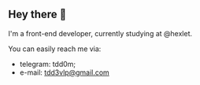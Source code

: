 ## Hey there 👋

I'm a front-end developer, currently studying at @hexlet.

You can easily reach me via:
- telegram: tdd0m;
- e-mail: tdd3vlp@gmail.com


<!--
**tdd3vlp/tdd3vlp** is a ✨ _special_ ✨ repository because its `README.md` (this file) appears on your GitHub profile.

Here are some ideas to get you started:

- 🔭 I’m currently working on ...
- 🌱 I’m currently learning ...
- 👯 I’m looking to collaborate on ...
- 🤔 I’m looking for help with ...
- 💬 Ask me about ...
- 📫 How to reach me: ...
- 😄 Pronouns: ...
- ⚡ Fun fact: ...
-->
